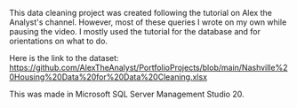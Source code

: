 This data cleaning project was created following the tutorial on Alex the Analyst's channel. 
However, most of these queries I wrote on my own while pausing the video. I mostly used the tutorial for the database and for orientations on what to do.

Here is the link to the dataset: https://github.com/AlexTheAnalyst/PortfolioProjects/blob/main/Nashville%20Housing%20Data%20for%20Data%20Cleaning.xlsx

This was made in Microsoft SQL Server Management Studio 20.
